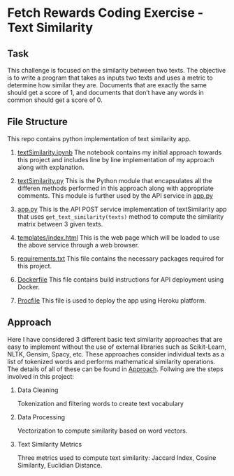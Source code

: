 # Fetch Rewards Coding Exercise - Text Similarity

## Task

This challenge is focused on the similarity between two texts. The objective is to write a program that takes as inputs two texts and uses a metric to determine how similar they are. Documents that are exactly the same should get a score of 1, and documents that don’t have any words in common should get a score of 0.

## File Structure
This repo contains python implementation of text similarity app. 

1. [textSimilarity.ipynb](https://github.com/shriadke/Text-Similarity/blob/main/textSimilarity.ipynb)
	The notebook  contains my initial approach towards this project and includes line by line implementation of my approach along with explanation.
	
2. [textSimilarity.py](https://github.com/shriadke/Text-Similarity/blob/main/textSimilarity.py)
	This is the Python module that encapsulates all the differen methods performed in this approach along with appropriate comments. This module is further used by the API service in [app.py](https://github.com/shriadke/Text-Similarity/blob/main/app.py)

3. [app.py](https://github.com/shriadke/Text-Similarity/blob/main/app.py)
	This is the API POST service implementation of textSimilarity app that uses `get_text_similarity(texts)` method to compute the similarity matrix between 3 given texts.

4. [templates/index.html](https://github.com/shriadke/Text-Similarity/blob/main/templates/index.html)
	This is the web page which will be loaded to use the above service through a web browser.
	
5. [requirements.txt](https://github.com/shriadke/Text-Similarity/blob/main/requirements.txt)
	This file contains the necessary packages required for this project.

6. [Dockerfile](https://github.com/shriadke/Text-Similarity/blob/main/Dockerfile)
	This file contains build instructions for API deployment using Docker.
	
7. [Procfile](https://github.com/shriadke/Text-Similarity/blob/main/Procfile)
	This file is used to deploy the app using Heroku platform.

## Approach

Here I have considered 3 different basic text similarity approaches that are easy to implement without the use of external libraries such as Scikit-Learn, NLTK, Gensim, Spacy, etc. These approaches consider individual texts as a list of tokenized words and performs mathematical similarity operations. The details of all of these can be found in [Approach](https://github.com/shriadke/Text-Similarity/blob/main/docs/APPROACH.md). Follwing are the steps involved in this project:

1. Data Cleaning
	
	Tokenization and filtering words to create text vocabulary
	
2. Data Processing

	Vectorization to compute similarity based on word vectors.

3. Text Similarity Metrics

	Three metrics used to compute text similarity: Jaccard Index, Cosine Similarity, Euclidian Distance.
